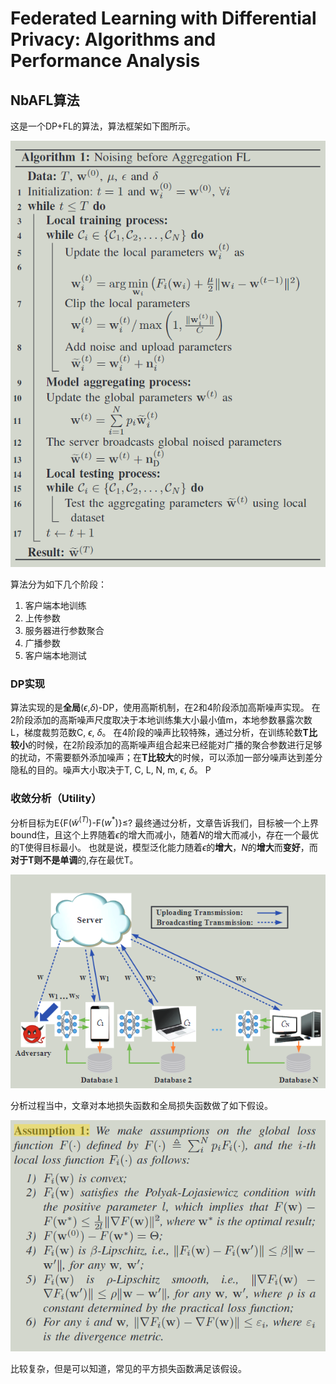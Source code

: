 # Federated Learning with Differential Privacy: Algorithms and Performance Analysis

## NbAFL算法
这是一个DP+FL的算法，算法框架如下图所示。

![](/picture/2023-06-08-15-57-48.png)

算法分为如下几个阶段：
1. 客户端本地训练
2. 上传参数
3. 服务器进行参数聚合
4. 广播参数
5. 客户端本地测试

### DP实现
算法实现的是**全局**($\epsilon$,$\delta$)-DP，使用高斯机制，在2和4阶段添加高斯噪声实现。
在2阶段添加的高斯噪声尺度取决于本地训练集大小最小值m，本地参数暴露次数L，梯度裁剪范数C, $\epsilon$, $\delta$。
在4阶段的噪声比较特殊，通过分析，在训练轮数**T比较小**的时候，在2阶段添加的高斯噪声组合起来已经能对广播的聚合参数进行足够的扰动，不需要额外添加噪声；在**T比较大**的时候，可以添加一部分噪声达到差分隐私的目的。噪声大小取决于T, C, L, N, m, $\epsilon$, $\delta$。
P
### 收敛分析（Utility）
分析目标为E{F($\widetilde{w}^{(T)}$)-F($w^{*}$)}$\leq$?
最终通过分析，文章告诉我们，目标被一个上界bound住，且这个上界随着$\epsilon$的增大而减小，随着$N$的增大而减小，存在一个最优的T使得目标最小。
也就是说，模型泛化能力随着$\epsilon$的**增大**，$N$的**增大**而**变好**，而**对于T则不是单调**的,存在最优T。

![](/picture/2023-06-08-15-59-20.png)

分析过程当中，文章对本地损失函数和全局损失函数做了如下假设。

![](/picture/2023-06-08-16-04-29.png)

比较复杂，但是可以知道，常见的平方损失函数满足该假设。
